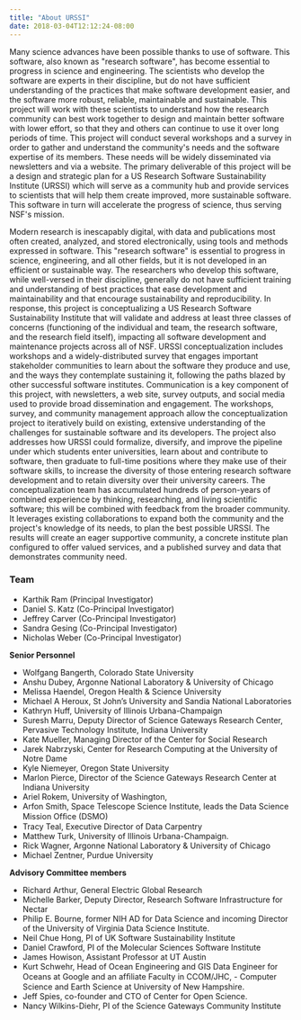 ```yaml
---
title: "About URSSI"
date: 2018-03-04T12:12:24-08:00
---
```


Many science advances have been possible thanks to use of software. This software, also known as "research software", has become essential to progress in science and engineering. The scientists who develop the software are experts in their discipline, but do not have sufficient understanding of the practices that make software development easier, and the software more robust, reliable, maintainable and sustainable. This project will work with these scientists to understand how the research community can best work together to design and maintain better software with lower effort, so that they and others can continue to use it over long periods of time. This project will conduct several workshops and a survey in order to gather and understand the community's needs and the software expertise of its members. These needs will be widely disseminated via newsletters and via a website. The primary deliverable of this project will be a design and strategic plan for a US Research Software Sustainability Institute (URSSI) which will serve as a community hub and provide services to scientists that will help them create improved, more sustainable software. This software in turn will accelerate the progress of science, thus serving NSF's mission.

Modern research is inescapably digital, with data and publications most often created, analyzed, and stored electronically, using tools and methods expressed in software. This "research software" is essential to progress in science, engineering, and all other fields, but it is not developed in an efficient or sustainable way. The researchers who develop this software, while well-versed in their discipline, generally do not have sufficient training and understanding of best practices that ease development and maintainability and that encourage sustainability and reproducibility. In response, this project is conceptualizing a US Research Software Sustainability Institute that will validate and address at least three classes of concerns (functioning of the individual and team, the research software, and the research field itself), impacting all software development and maintenance projects across all of NSF. URSSI conceptualization includes workshops and a widely-distributed survey that engages important stakeholder communities to learn about the software they produce and use, and the ways they contemplate sustaining it, following the paths blazed by other successful software institutes. Communication is a key component of this project, with newsletters, a web site, survey outputs, and social media used to provide broad dissemination and engagement. The workshops, survey, and community management approach allow the conceptualization project to iteratively build on existing, extensive understanding of the challenges for sustainable software and its developers. The project also addresses how URSSI could formalize, diversify, and improve the pipeline under which students enter universities, learn about and contribute to software, then graduate to full-time positions where they make use of their software skills, to increase the diversity of those entering research software development and to retain diversity over their university careers. The conceptualization team has accumulated hundreds of person-years of combined experience by thinking, researching, and living scientific software; this will be combined with feedback from the broader community. It leverages existing collaborations to expand both the community and the project's knowledge of its needs, to plan the best possible URSSI. The results will create an eager supportive community, a concrete institute plan configured to offer valued services, and a published survey and data that demonstrates community need.

### Team

<a name="team"></a> 

- Karthik Ram (Principal Investigator)
- Daniel S. Katz (Co-Principal Investigator)
- Jeffrey Carver (Co-Principal Investigator)
- Sandra Gesing (Co-Principal Investigator)
- Nicholas Weber (Co-Principal Investigator)

<b>Senior Personnel</b>

- Wolfgang Bangerth, Colorado State University
- Anshu Dubey, Argonne National Laboratory & University of Chicago
- Melissa Haendel, Oregon Health & Science University
- Michael A Heroux, St John’s University and Sandia National Laboratories
- Kathryn Huff, University of Illinois Urbana-Champaign
- Suresh Marru, Deputy Director of Science Gateways Research Center, Pervasive Technology Institute, Indiana University
- Kate Mueller,  Managing Director of the Center for Social Research
- Jarek Nabrzyski, Center for Research Computing at the University of Notre Dame
- Kyle Niemeyer, Oregon State University
- Marlon Pierce, Director of the Science Gateways Research Center at Indiana University
- Ariel Rokem, University of Washington,
- Arfon Smith, Space Telescope Science Institute, leads the Data Science Mission Ofﬁce (DSMO)
- Tracy Teal, Executive Director of Data Carpentry
- Matthew Turk, University of Illinois Urbana-Champaign.
- Rick Wagner, Argonne National Laboratory & University of Chicago
- Michael Zentner, Purdue University


<b>Advisory Committee members</b>

- Richard Arthur, General Electric Global Research
- Michelle Barker, Deputy Director, Research Software Infrastructure for Nectar
- Philip E. Bourne, former NIH AD for Data Science and incoming Director of the University of Virginia Data Science Institute.
- Neil Chue Hong, PI of UK Software Sustainability Institute
- Daniel Crawford, PI of the Molecular Sciences Software Institute
- James Howison, Assistant Professor at UT Austin
- Kurt Schwehr, Head of Ocean Engineering and GIS Data Engineer for Oceans at Google and an afﬁliate Faculty in CCOM/JHC, - Computer Science and Earth Science at University of New Hampshire.
- Jeff Spies, co-founder and CTO of Center for Open Science.
- Nancy Wilkins-Diehr, PI of the Science Gateways Community Institute




